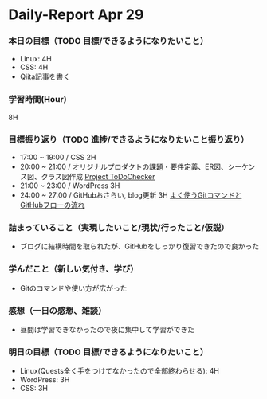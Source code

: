# Daily-Report Apr 29

### 本日の目標（TODO 目標/できるようになりたいこと）
- Linux: 4H
- CSS: 4H
- Qiita記事を書く

### 学習時間(Hour)
8H

### 目標振り返り（TODO 進捗/できるようになりたいこと振り返り）
- 17:00 ~ 19:00 / CSS 2H
- 20:00 ~ 21:00 / オリジナルプロダクトの課題・要件定義、ER図、シーケンス図、クラス図作成
[Project ToDoChecker](https://github.com/takeshi-arihori/To-Do-Checker/blob/develop/README.md)
- 21:00 ~ 23:00 / WordPress 3H
- 24:00 ~ 27:00 / GitHubおさらい, blog更新 3H
[よく使うGitコマンドとGitHubフローの流れ](https://qiita.com/arihori13/items/d0478279b417ba93ea00)


### 詰まっていること（実現したいこと/現状/行ったこと/仮説）
- ブログに結構時間を取られたが、GitHubをしっかり復習できたので良かった

### 学んだこと（新しい気付き、学び）
- Gitのコマンドや使い方が広がった

### 感想（一日の感想、雑談）
- 昼間は学習できなかったので夜に集中して学習ができた

### 明日の目標（TODO 目標/できるようになりたいこと）
- Linux(Quests全く手をつけてなかったので全部終わらせる): 4H
- WordPress: 3H
- CSS: 3H